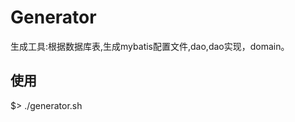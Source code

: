 Generator
==========

生成工具:根据数据库表,生成mybatis配置文件,dao,dao实现，domain。

使用
----------

$> ./generator.sh

